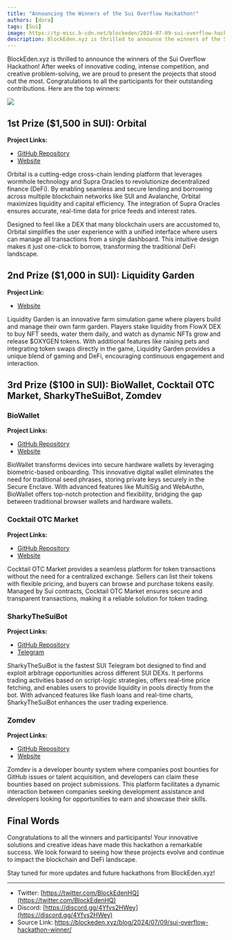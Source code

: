 ```yaml
---
title: "Announcing the Winners of the Sui Overflow Hackathon!"
authors: [dora]
tags: [Sui]
image: https://tp-misc.b-cdn.net/blockeden/2024-07-09-sui-overflow-hackathon-winner.webp
description: BlockEden.xyz is thrilled to announce the winners of the Sui Overflow Hackathon! After weeks of innovative coding, intense competition, and creative problem-solving, we are proud to present the projects that stood out the most. Congratulations to all the participants for their outstanding contributions. Here are the top winners.
---
```


BlockEden.xyz is thrilled to announce the winners of the Sui Overflow Hackathon! After weeks of innovative coding, intense competition, and creative problem-solving, we are proud to present the projects that stood out the most. Congratulations to all the participants for their outstanding contributions. Here are the top winners:

![](https://tp-misc.b-cdn.net/blockeden/2024-07-09-sui-overflow-hackathon-winner.webp)

## 1st Prize ($1,500 in SUI): Orbital
**Project Links:**
- [GitHub Repository](https://github.com/devarogundade/orbital/)
- [Website](https://myorbital.xyz/)

Orbital is a cutting-edge cross-chain lending platform that leverages wormhole technology and Supra Oracles to revolutionize decentralized finance (DeFi). By enabling seamless and secure lending and borrowing across multiple blockchain networks like SUI and Avalanche, Orbital maximizes liquidity and capital efficiency. The integration of Supra Oracles ensures accurate, real-time data for price feeds and interest rates.

Designed to feel like a DEX that many blockchain users are accustomed to, Orbital simplifies the user experience with a unified interface where users can manage all transactions from a single dashboard. This intuitive design makes it just one-click to borrow, transforming the traditional DeFi landscape.

## 2nd Prize ($1,000 in SUI): Liquidity Garden
**Project Link:**
- [Website](https://liquidity-garden.vercel.app/)

Liquidity Garden is an innovative farm simulation game where players build and manage their own farm garden. Players stake liquidity from FlowX DEX to buy NFT seeds, water them daily, and watch as dynamic NFTs grow and release $OXYGEN tokens. With additional features like raising pets and integrating token swaps directly in the game, Liquidity Garden provides a unique blend of gaming and DeFi, encouraging continuous engagement and interaction.

## 3rd Prize ($100 in SUI): BioWallet, Cocktail OTC Market, SharkyTheSuiBot, Zomdev

### BioWallet
**Project Links:**
- [GitHub Repository](https://github.com/Nilay27/BioWallet)
- [Website](https://biowallet.my.canva.site/)

BioWallet transforms devices into secure hardware wallets by leveraging biometric-based onboarding. This innovative digital wallet eliminates the need for traditional seed phrases, storing private keys securely in the Secure Enclave. With advanced features like MultiSig and WebAuthn, BioWallet offers top-notch protection and flexibility, bridging the gap between traditional browser wallets and hardware wallets.

### Cocktail OTC Market
**Project Links:**
- [GitHub Repository](https://github.com/0xtail-hackathon/sui-overflow-2024)
- [Website](https://0xtail-hackathon.github.io/sui-overflow-2024/)

Cocktail OTC Market provides a seamless platform for token transactions without the need for a centralized exchange. Sellers can list their tokens with flexible pricing, and buyers can browse and purchase tokens easily. Managed by Sui contracts, Cocktail OTC Market ensures secure and transparent transactions, making it a reliable solution for token trading.

### SharkyTheSuiBot
**Project Links:**
- [GitHub Repository](https://github.com/CryptoInnovators/sharkythesuibot)
- [Telegram](https://t.me/sharkythesuibot)

SharkyTheSuiBot is the fastest SUI Telegram bot designed to find and exploit arbitrage opportunities across different SUI DEXs. It performs trading activities based on script-logic strategies, offers real-time price fetching, and enables users to provide liquidity in pools directly from the bot. With advanced features like flash loans and real-time charts, SharkyTheSuiBot enhances the user trading experience.

### Zomdev
**Project Links:**
- [GitHub Repository](https://github.com/RevanthGundala/zomdev)
- [Website](https://zomdev.com)

Zomdev is a developer bounty system where companies post bounties for GitHub issues or talent acquisition, and developers can claim these bounties based on project submissions. This platform facilitates a dynamic interaction between companies seeking development assistance and developers looking for opportunities to earn and showcase their skills.

## Final Words

Congratulations to all the winners and participants! Your innovative solutions and creative ideas have made this hackathon a remarkable success. We look forward to seeing how these projects evolve and continue to impact the blockchain and DeFi landscape.

Stay tuned for more updates and future hackathons from BlockEden.xyz!

------

- Twitter: [https://twitter.com/BlockEdenHQ](https://twitter.com/BlockEdenHQ)
- Discord: [https://discord.gg/4Yfvs2HWey](https://discord.gg/4Yfvs2HWey)
- Source Link: https://blockeden.xyz/blog/2024/07/09/sui-overflow-hackathon-winner/
